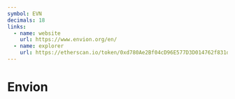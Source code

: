```yaml
---
symbol: EVN
decimals: 18
links:
  - name: website
    url: https://www.envion.org/en/
  - name: explorer
    url: https://etherscan.io/token/0xd780Ae2Bf04cD96E577D3D014762f831d97129d0
---
```


# Envion
